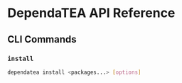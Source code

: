 # DependaTEA API Reference

## CLI Commands

### `install`
```bash
dependatea install <packages...> [options]
